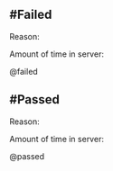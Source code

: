 #Failed
----------------
Reason:

Amount of time in server: 

@failed



#Passed
----------------
Reason:

Amount of time in server: 

@passed
